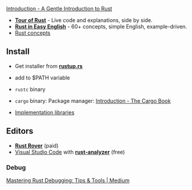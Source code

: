 [Introduction - A Gentle Introduction to Rust](https://stevedonovan.github.io/rust-gentle-intro/)

- [**Tour of Rust**](https://tourofrust.com/TOC_en.html) - Live code and explanations, side by side.
- [**Rust in Easy English**](https://dhghomon.github.io/easy_rust/Chapter_3.html) - 60+ concepts, simple English, example-driven.
- [Rust concepts](rust_cpt.md)

## Install

- Get installer from [**rustup.rs**](https://rustup.rs/)
- add to $PATH variable
- `rustc` binary
- `cargo` binary: Package manager: [Introduction - The Cargo Book](https://doc.rust-lang.org/cargo/index.html)

- [Implementation libraries](./rust_imp.md)

## Editors

- [**Rust Rover**](https://www.jetbrains.com/rust/) (paid)
- [Visual Studio Code](https://code.visualstudio.com/) with [**rust-analyzer**](https://rust-analyzer.github.io/) (free)



### Debug

[Mastering Rust Debugging: Tips & Tools | Medium](https://medium.com/@AlexanderObregon/rust-debugging-strategies-tools-and-best-practices-b18b92e0a921)


